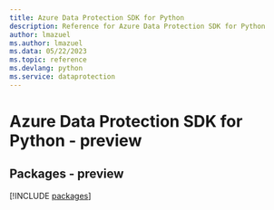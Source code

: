 ```yaml
---
title: Azure Data Protection SDK for Python
description: Reference for Azure Data Protection SDK for Python
author: lmazuel
ms.author: lmazuel
ms.data: 05/22/2023
ms.topic: reference
ms.devlang: python
ms.service: dataprotection
---
```

# Azure Data Protection SDK for Python - preview
## Packages - preview
[!INCLUDE [packages](data-protection-index.md)]